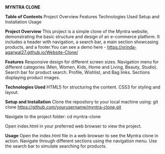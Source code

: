 **MYNTRA CLONE**


**Table of Contents**
Project Overview
Features
Technologies Used
Setup and Installation
Usage


**Project Overview**
This project is a simple clone of the Myntra website, demonstrating the basic structure and design of an e-commerce platform. It includes a header with navigation, a search bar, a main section showcasing products, and a footer.You can see a demo here - https://vrinda-agarwal27.github.io/Website-Clone/


**Features**
Responsive design for different screen sizes.
Navigation menu for different categories (Men, Women, Kids, Home and Living, Beauty, Studio).
Search bar for product search.
Profile, Wishlist, and Bag links.
Sections displaying product images.


**Technologies Used**
HTML5 for structuring the content.
CSS3 for styling and layout.


**Setup and Installation**
Clone the repository to your local machine using:
git clone https://github.com/yourusername/myntra-clone.git

Navigate to the project folder:
cd myntra-clone

Open index.html in your preferred web browser to view the project.


**Usage**
Open the index.html file in a web browser to see the Myntra clone in action.
Navigate through different sections using the navigation menu.
Use the search bar to simulate searching for products.
